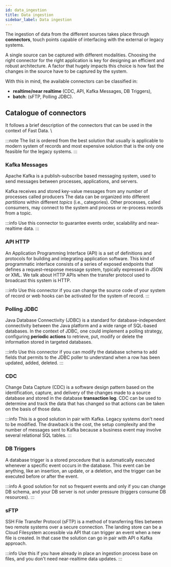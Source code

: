 ```yaml
---
id: data_ingestion
title: Data ingestion
sidebar_label: Data ingestion
---
```


The ingestion of data from the different sources takes place through **connectors**, touch points capable of interfacing with the external or legacy systems.

A single source can be captured with different modalities. Choosing the right connector for the right application is key for designing an efficient and robust architecture. A factor that hugely impacts this choice is how fast the changes in the source have to be captured by the system.

With this in mind, the available connectors can be classified in:

- **realtime/near realtime** (CDC, API, Kafka Messages, DB Triggers),
- **batch**: (sFTP, Polling JDBC).

## Catalogue of connectors

It follows a brief description of the connectors that can be used in the context of Fast Data. \


:::note
The list is ordered from the best solution that usually is applicable to modern system of records and most expensive solution that is the only one feasible for the legacy systems.
:::

### Kafka Messages

Apache Kafka is a publish-subscribe based messaging system, used to send messages between processes, applications, and servers.

Kafka receives and stored key-value messages from any number of processes called producers The data can be organized into different *partitions* within different *topics* (i.e., categories). Other processes, called consumers, may connect to the system and process or re-process records from a topic.

:::info
Use this connector to guarantee events order, scalability and near-realtime data.
:::

### API HTTP

An Application Programming Interface (API) is a set of definitions and protocols for building and integrating application software. This kind of programmatic interface consists of a series of exposed endpoints that defines a request–response message system, typically expressed in JSON or XML. We talk about HTTP APIs when the transfer protocol used to broadcast this system is HTTP.

:::info
Use this connector if you can change the source code of your system of record or web hooks can be activated for the system of record.
:::

### Polling JDBC

Java Database Connectivity (JDBC) is a standard for database-independent connectivity between the Java platform and a wide range of SQL-based databases. In the context of JDBC, one could implement a polling strategy, configuring **periodic actions** to retrieve, put, modify or delete the information stored in targeted databases.

:::info
Use this connector if you can modify the database schema to add fields that permits to the JDBC poller to understand when a row has been updated, added, deleted.
:::

### CDC

Change Data Capture (CDC) is a software design pattern based on the identification, capture, and delivery of the changes
made to a source database and stored in the database **transaction log**. CDC can be used to determine and track the data
that has changed so that actions can be taken on the basis of those data.

:::info
This is a good solution in pair with Kafka. Legacy systems don't need to be modified. The drawback is the cost, the setup complexity and the number of messages sent to Kafka because a business event may involve several relational SQL tables.
:::

### DB Triggers

A database trigger is a stored procedure that is automatically executed whenever a specific event occurs in the database. This event can be anything, like an insertion, an update, or a deletion, and the trigger can be executed before or after the event.

:::info
A good solution for not so frequent events and only if you can change DB schema, and your DB server is not under pressure (triggers consume DB resources).
:::

### sFTP

SSH File Transfer Protocol (sFTP) is a method of transferring files between two remote systems over a secure connection. The landing store can be a Cloud Filesystem accessible via API that can trigger an event when a new file is created. In that case the solution can go in pair with API o Kafka approach.

:::info
Use this if you have already in place an ingestion process base on files, and you don't need near-realtime data updates.
:::
